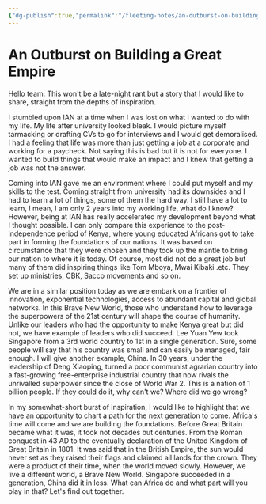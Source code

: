 ```yaml
---
{"dg-publish":true,"permalink":"/fleeting-notes/an-outburst-on-building-a-great-empire/","noteIcon":"2"}
---
```


# An Outburst on Building a Great Empire

Hello team. This won't be a late-night rant but a story that I would like to share, straight from the depths of inspiration.

I stumbled upon IAN at a time when I was lost on what I wanted to do with my life. My life after university looked bleak. I would picture myself tarmacking or drafting CVs to go for interviews and I would get demoralised. I had a feeling that life was more than just getting a job at a corporate and working for a paycheck. Not saying this is bad but it is not for everyone. I wanted to build things that would make an impact and I knew that getting a job was not the answer.

Coming into IAN gave me an environment where I could put myself and my skills to the test. Coming straight from university had its downsides and I had to learn a lot of things, some of them the hard way. I still have a lot to learn, I mean, I am only 2 years into my working life, what do I know? However, being at IAN has really accelerated my development beyond what I thought possible. I can only compare this experience to the post-independence period of Kenya, where young educated Africans got to take part in forming the foundations of our nations. It was based on circumstance that they were chosen and they took up the mantle to bring our nation to where it is today. Of course, most did not do a great job but many of them did inspiring things like Tom Mboya, Mwai Kibaki .etc. They set up ministries, CBK, Sacco movements and so on.

We are in a similar position today as we are embark on a frontier of innovation, exponential technologies, access to abundant capital and global networks. In this Brave New World, those who understand how to leverage the superpowers of the 21st century will shape the course of humanity. Unlike our leaders who had the opportunity to make Kenya great but did not, we have example of leaders who did succeed. Lee Yuan Yew took Singapore from a 3rd world country to 1st in a single generation. Sure, some people will say that his country was small and can easily be managed, fair enough. I will give another example, China. In 30 years, under the leadership of Deng Xiaoping, turned a poor communist agrarian country into a fast-growing free-enterprise industrial country that now rivals the unrivalled superpower since the close of World War 2. This is a nation of 1 billion people. If they could do it, why can't we? Where did we go wrong?

In my somewhat-short burst of inspiration, I would like to highlight that we have an opportunity to chart a path for the next generation to come. Africa's time will come and we are building the foundations. Before Great Britain became what it was, it took not decades but centuries. From the Roman conquest in 43 AD to the eventually declaration of the United Kingdom of Great Britain in 1801. It was said that in the British Empire, the sun would never set as they raised their flags and claimed all lands for the crown. They were a product of their time, when the world moved slowly. However, we live a different world, a Brave New World. Singapore succeeded in a generation, China did it in less. What can Africa do and what part will you play in that? Let's find out together.